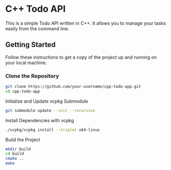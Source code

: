 # C++ Todo API

This is a simple Todo API written in C++. It allows you to manage your tasks easily from the command line.

## Getting Started

Follow these instructions to get a copy of the project up and running on your local machine.

### Clone the Repository

```bash
git clone https://github.com/your-username/cpp-todo-app.git
cd cpp-todo-app
```
Initialize and Update vcpkg Submodule

```bash
git submodule update --init --recursive
```

Install Dependencies with vcpkg
```bash
./vcpkg/vcpkg install --triplet x64-linux
```

Build the Project
```bash
mkdir build
cd build
cmake ..
make
```
